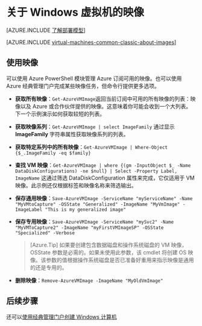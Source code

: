 <properties
	pageTitle="关于 Windows 虚拟机的映像 | Azure"
	description="了解如何对 Azure 中的 Windows 虚拟机使用映像。"
	services="virtual-machines-windows"
	documentationCenter=""
	authors="cynthn"
	manager="timlt"
	editor="tysonn"
	tags="azure-service-management"/>

<tags
	ms.service="virtual-machines-windows"
	ms.date="07/21/2016"
	wacn.date="09/12/2016"/>

# 关于 Windows 虚拟机的映像

[AZURE.INCLUDE [了解部署模型](../../includes/learn-about-deployment-models-classic-include.md)]

[AZURE.INCLUDE [virtual-machines-common-classic-about-images](../../includes/virtual-machines-common-classic-about-images.md)]



## 使用映像

可以使用 Azure PowerShell 模块管理 Azure 订阅可用的映像。也可以使用 Azure 经典管理门户完成某些映像任务，但命令行提供更多选项。


-	**获取所有映像**：`Get-AzureVMImage`返回当前订阅中可用的所有映像的列表：映像以及 Azure 或合作伙伴提供的映像。这意味着你可能会收到一个大列表。下一个示例演示如何获取较短的列表。
-	**获取映像系列**：`Get-AzureVMImage | select ImageFamily` 通过显示 **ImageFamily** 字符串属性获取映像系列的列表。
-	**获取特定系列中的所有映像**：`Get-AzureVMImage | Where-Object {$_.ImageFamily -eq $family}`
-	**查找 VM 映像**：`Get-AzureVMImage | where {(gm -InputObject $_ -Name DataDiskConfigurations) -ne $null} | Select -Property Label, ImageName` 这通过筛选 DataDiskConfiguration 属性来完成，它仅适用于 VM 映像。此示例还仅根据标签和映像名称来筛选输出。
-	**保存通用映像**：`Save-AzureVMImage -ServiceName "myServiceName" -Name "MyVMtoCapture" -OSState "Generalized" -ImageName "MyVmImage" -ImageLabel "This is my generalized image"`
-	**保存专用映像**：`Save-AzureVMImage -ServiceName "mySvc2" -Name "MyVMToCapture2" -ImageName "myFirstVMImageSP" -OSState "Specialized" -Verbose`

	>[Azure.Tip] 如果要创建包含数据磁盘和操作系统磁盘的 VM 映像，OSState 参数是必需的。如果未使用此参数，该 cmdlet 将创建 OS 映像。该参数的值根据操作系统磁盘是否已准备好重用来指示映像是通用的还是专用的。

-	**删除映像**：`Remove-AzureVMImage -ImageName "MyOldVmImage"`


## 后续步骤

还可以[使用经典管理门户创建 Windows 计算机](/documentation/articles/virtual-machines-windows-classic-tutorial/)

<!---HONumber=Mooncake_0905_2016-->